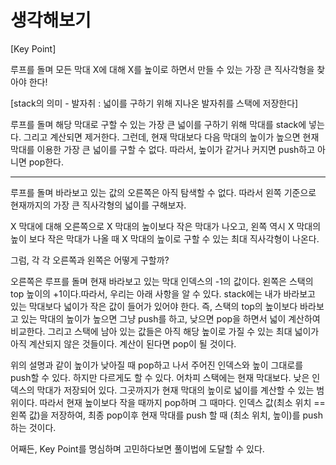 # 생각해보기

[Key Point]

루프를 돌며 모든 막대 X에 대해 X를 높이로 하면서 만들 수 있는 가장 큰 직사각형을 찾아야 한다!

[stack의 의미 - 발자취 : 넓이를 구하기 위해 지나온 발자취를 스택에 저장한다]

루프를 돌며 해당 막대로 구할 수 있는 가장 큰 넓이를 구하기 위해 막대를 stack에 넣는다. 그리고 계산되면 제거한다.
그런데, 현재 막대보다 다음 막대의 높이가 높으면 현재 막대를 이용한 가장 큰 넓이를 구할 수 없다. 따라서, 높이가 같거나 커지면 push하고 
아니면 pop한다.

-----------------------

루프를 돌며 바라보고 있는 값의 오른쪽은 아직 탐색할 수 없다. 따라서 왼쪽 기준으로 현재까지의 가장 큰 직사각형의 넓이를 구해보자.

X 막대에 대해 오른쪽으로 X 막대의 높이보다 작은 막대가 나오고, 왼쪽 역시 X 막대의 높이 보다 작은 막대가 나올 때 X 막대의 높이로
구할 수 있는 최대 직사각형이 나온다. 

그럼, 각 각 오른쪽과 왼쪽은 어떻게 구할까?

오른쪽은 루프를 돌며 현재 바라보고 있는 막대 인덱스의 -1의 값이다. 왼쪽은 스택의 top 높이의 +1이다.따라서, 우리는 아래 사항을 알 수 있다.
stack에는 내가 바라보고 있는 막대보다 넓이가 작은 값이 들어가 있어야 한다. 즉, 
스택의 top의 높이보다 바라보고 있는 막대의 높이가 높으면 그냥 push를 하고, 낮으면 pop을 하면서 넓이 계산하여 비교한다. 그리고 스택에 남아 있는 값들은 아직 해당 높이로 가질 수 있는 최대 넓이가 아직 계산되지 않은 것들이다. 계산이 된다면 pop이 될 것이다.

위의 설명과 같이 높이가 낮아질 때 pop하고 나서 주어진 인덱스와 높이 그대로를 push할 수 있다. 하지만 다르게도 할 수 있다. 어차피 스택에는 현재 막대보다. 낮은 인덱스의 막대가 저장되어 있다. 그곳까지가 현재 막대의 높이로 넓이를 계산할 수 있는 범위이다. 따라서 현재 높이보다 작을 때까지 pop하며 그 때마다. 인덱스 값(최소 위치 == 왼쪽 값)을 저장하여, 최종 pop이후 현재 막대를 push 할 때 (최소 위치, 높이)를 push하는 것이다. 

어째든, Key Point를 명심하며 고민하다보면 풀이법에 도달할 수 있다.

